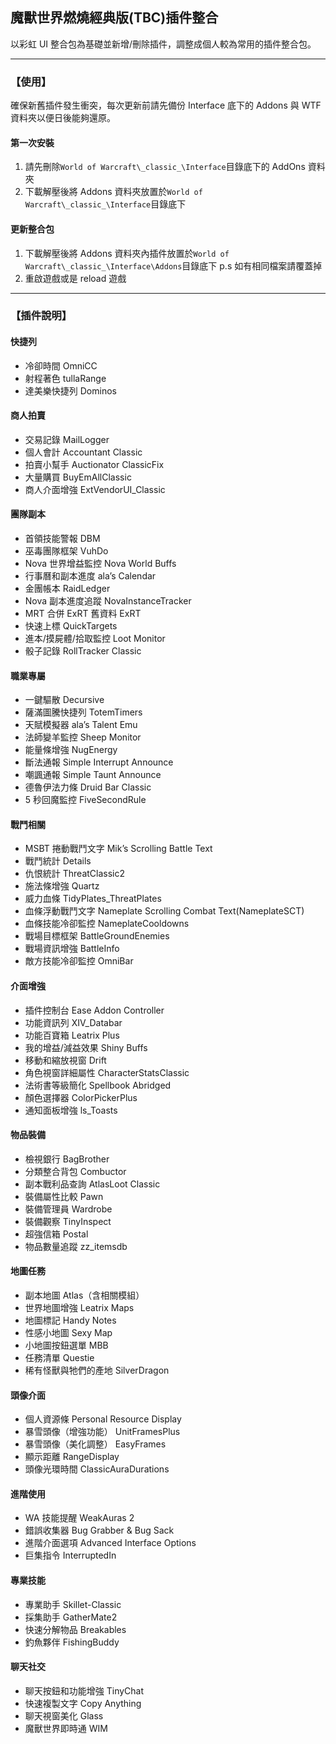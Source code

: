 ## 魔獸世界燃燒經典版(TBC)插件整合

以彩虹 UI 整合包為基礎並新增/刪除插件，調整成個人較為常用的插件整合包。

---

### 【使用】

確保新舊插件發生衝突，每次更新前請先備份 Interface 底下的 Addons 與 WTF 資料夾以便日後能夠還原。

#### 第一次安裝

1. 請先刪除`World of Warcraft\_classic_\Interface`目錄底下的 AddOns 資料夾
2. 下載解壓後將 Addons 資料夾放置於`World of Warcraft\_classic_\Interface`目錄底下

#### 更新整合包

1. 下載解壓後將 Addons 資料夾內插件放置於`World of Warcraft\_classic_\Interface\Addons`目錄底下
   p.s 如有相同檔案請覆蓋掉
2. 重啟遊戲或是 reload 遊戲

---

### 【插件說明】

#### 快捷列

- 冷卻時間 OmniCC
- 射程著色 tullaRange
- 達美樂快捷列 Dominos

#### 商人拍賣

- 交易記錄 MailLogger
- 個人會計 Accountant Classic
- 拍賣小幫手 Auctionator ClassicFix
- 大量購買 BuyEmAllClassic
- 商人介面增強 ExtVendorUI_Classic

#### 團隊副本

- 首領技能警報 DBM
- 巫毒團隊框架 VuhDo
- Nova 世界增益監控 Nova World Buffs
- 行事曆和副本進度 ala’s Calendar
- 金團帳本 RaidLedger
- Nova 副本進度追蹤 NovaInstanceTracker
- MRT 合併 ExRT 舊資料 ExRT
- 快速上標 QuickTargets
- 進本/摸屍體/拾取監控 Loot Monitor
- 骰子記錄 RollTracker Classic

#### 職業專屬

- 一鍵驅散 Decursive
- 薩滿圖騰快捷列 TotemTimers
- 天賦模擬器 ala’s Talent Emu
- 法師變羊監控 Sheep Monitor
- 能量條增強 NugEnergy
- 斷法通報 Simple Interrupt Announce
- 嘲諷通報 Simple Taunt Announce
- 德魯伊法力條 Druid Bar Classic
- 5 秒回魔監控 FiveSecondRule

#### 戰鬥相關

- MSBT 捲動戰鬥文字 Mik’s Scrolling Battle Text
- 戰鬥統計 Details
- 仇恨統計 ThreatClassic2
- 施法條增強 Quartz
- 威力血條 TidyPlates_ThreatPlates
- 血條浮動戰鬥文字 Nameplate Scrolling Combat Text(NameplateSCT)
- 血條技能冷卻監控 NameplateCooldowns
- 戰場目標框架 BattleGroundEnemies
- 戰場資訊增強 BattleInfo
- 敵方技能冷卻監控 OmniBar
<!-- - 目標/隊友施法條 ClassicCastbars -->

#### 介面增強

- 插件控制台 Ease Addon Controller
- 功能資訊列 XIV_Databar
- 功能百寶箱 Leatrix Plus
- 我的增益/減益效果 Shiny Buffs
- 移動和縮放視窗 Drift
- 角色視窗詳細屬性 CharacterStatsClassic
- 法術書等級簡化 Spellbook Abridged
- 顏色選擇器 ColorPickerPlus
- 通知面板增強 ls_Toasts

#### 物品裝備

- 檢視銀行 BagBrother
- 分類整合背包 Combuctor
- 副本戰利品查詢 AtlasLoot Classic
- 裝備屬性比較 Pawn
- 裝備管理員 Wardrobe
- 裝備觀察 TinyInspect
- 超強信箱 Postal
- 物品數量追蹤 zz_itemsdb

#### 地圖任務

- 副本地圖 Atlas（含相關模組）
- 世界地圖增強 Leatrix Maps
- 地圖標記 Handy Notes
- 性感小地圖 Sexy Map
- 小地圖按鈕選單 MBB
- 任務清單 Questie
- 稀有怪獸與牠們的產地 SilverDragon
<!-- - 導航箭頭 TomTom -->

#### 頭像介面

- 個人資源條 Personal Resource Display
- 暴雪頭像（增強功能） UnitFramesPlus
- 暴雪頭像（美化調整） EasyFrames
- 顯示距離 RangeDisplay
- 頭像光環時間 ClassicAuraDurations

#### 進階使用

- WA 技能提醒 WeakAuras 2
- 錯誤收集器 Bug Grabber & Bug Sack
- 進階介面選項 Advanced Interface Options
- 巨集指令 InterruptedIn

#### 專業技能

- 專業助手 Skillet-Classic
- 採集助手 GatherMate2
- 快速分解物品 Breakables
- 釣魚夥伴 FishingBuddy

#### 聊天社交

- 聊天按鈕和功能增強 TinyChat
- 快速複製文字 Copy Anything
- 聊天視窗美化 Glass
- 魔獸世界即時通 WIM

<!-- #### 其他插件

- 更多快捷列 ButtonForge
- 環形快捷列 OPie
- 任務清單 Kaliel's Tracker

- 嗜血音樂 EnhBloodlust
- 地板傷害警報 GTFO
- 目標指示箭頭 TargetNameplateIndicator
- 血條距離微調 SilverPlateTweaks
- 血量/法力過低音效 xanSoundAlerts
- 超出法術範圍音效 MeepMerp
- 救救奶媽 D4KiR Healer Protection
-->
